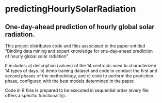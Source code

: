 # predictingHourlySolarRadiation
## One-day-ahead prediction of hourly global solar radiation.

This project distributes code and files associated to the paper entitled "Binding data mining and expert knowledge for one-day-ahead prediction of hourly global solar radiation"

It includes:
a) description (values) of the 14 centroids used to characterized 14 types of days.
b) demo training dataset and code to conduct the first and second phases of the methodology, and 
c) code to perform the prediction phase, configured with the best models determined in the paper.

Code in R files is prepared to be executed in sequential order (every file offers a specific functionality).
